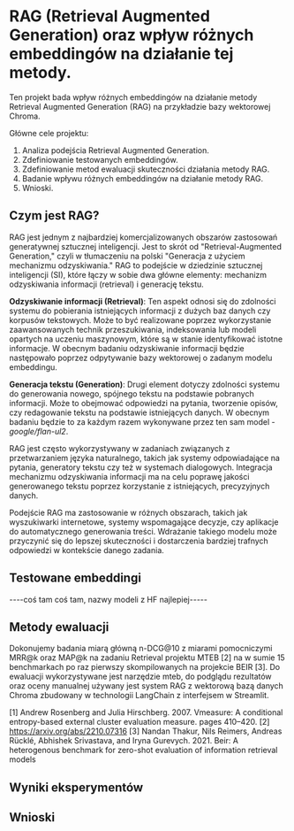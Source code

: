 # RAG (Retrieval Augmented Generation) oraz wpływ różnych embeddingów na działanie tej metody.
Ten projekt bada wpływ różnych embeddingów na działanie metody Retrieval Augmented Generation (RAG) na przykładzie bazy wektorowej Chroma.

Główne cele projektu:
1. Analiza podejścia Retrieval Augmented Generation.
2. Zdefiniowanie testowanych embeddingów.
3. Zdefiniowanie metod ewaluacji skuteczności działania metody RAG.
4. Badanie wpływu różnych embeddingów na działanie metody RAG.
5. Wnioski.


## Czym jest RAG?
RAG jest jednym z najbardziej komercjalizowanych obszarów zastosowań generatywnej sztucznej inteligencji. Jest to skrót od "Retrieval-Augmented Generation," czyli w tłumaczeniu na polski "Generacja z użyciem mechanizmu odzyskiwania." RAG to podejście w dziedzinie sztucznej inteligencji (SI), które łączy w sobie dwa główne elementy: mechanizm odzyskiwania informacji (retrieval) i generację tekstu.

**Odzyskiwanie informacji (Retrieval)**: Ten aspekt odnosi się do zdolności systemu do pobierania istniejących informacji z dużych baz danych czy korpusów tekstowych. Może to być realizowane poprzez wykorzystanie zaawansowanych technik przeszukiwania, indeksowania lub modeli opartych na uczeniu maszynowym, które są w stanie identyfikować istotne informacje. W obecnym badaniu odzyskiwanie informacji będzie następowało poprzez odpytywanie bazy wektorowej o zadanym modelu embeddingu.

**Generacja tekstu (Generation)**: Drugi element dotyczy zdolności systemu do generowania nowego, spójnego tekstu na podstawie pobranych informacji. Może to obejmować odpowiedzi na pytania, tworzenie opisów, czy redagowanie tekstu na podstawie istniejących danych. W obecnym badaniu będzie to za każdym razem wykonywane przez ten sam model - *google/flan-ul2*.

RAG jest często wykorzystywany w zadaniach związanych z przetwarzaniem języka naturalnego, takich jak systemy odpowiadające na pytania, generatory tekstu czy też w systemach dialogowych. Integracja mechanizmu odzyskiwania informacji ma na celu poprawę jakości generowanego tekstu poprzez korzystanie z istniejących, precyzyjnych danych.

Podejście RAG ma zastosowanie w różnych obszarach, takich jak wyszukiwarki internetowe, systemy wspomagające decyzje, czy aplikacje do automatycznego generowania treści. Wdrażanie takiego modelu może przyczynić się do lepszej skuteczności i dostarczenia bardziej trafnych odpowiedzi w kontekście danego zadania.

## Testowane embeddingi
----coś tam coś tam, nazwy modeli z HF najlepiej-----


## Metody ewaluacji
Dokonujemy badania miarą główną n-DCG@10 z miarami pomocniczymi MRR@k oraz MAP@k na zadaniu Retrieval projektu MTEB [2] na w sumie 15 benchmarkach po raz pierwszy skompilowanych na projekcie BEIR [3]. Do ewaluacji wykorzystywane jest narzędzie mteb, do podglądu rezultatów oraz oceny manualnej używany jest system RAG z wektorową bazą danych Chroma zbudowany w technologii LangChain z interfejsem w Streamlit.

[1] Andrew Rosenberg and Julia Hirschberg. 2007. Vmeasure: A conditional entropy-based external cluster evaluation measure. pages 410–420.
[2] https://arxiv.org/abs/2210.07316
[3] Nandan Thakur, Nils Reimers, Andreas Rücklé, Abhishek Srivastava, and Iryna Gurevych. 2021. Beir: A heterogenous benchmark for zero-shot evaluation of information retrieval models

## Wyniki eksperymentów


## Wnioski